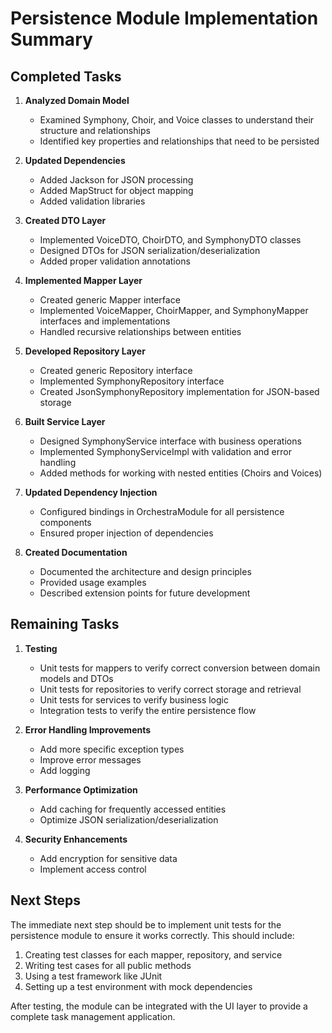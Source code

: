 # Persistence Module Implementation Summary

## Completed Tasks

1. **Analyzed Domain Model**
   - Examined Symphony, Choir, and Voice classes to understand their structure and relationships
   - Identified key properties and relationships that need to be persisted

2. **Updated Dependencies**
   - Added Jackson for JSON processing
   - Added MapStruct for object mapping
   - Added validation libraries

3. **Created DTO Layer**
   - Implemented VoiceDTO, ChoirDTO, and SymphonyDTO classes
   - Designed DTOs for JSON serialization/deserialization
   - Added proper validation annotations

4. **Implemented Mapper Layer**
   - Created generic Mapper interface
   - Implemented VoiceMapper, ChoirMapper, and SymphonyMapper interfaces and implementations
   - Handled recursive relationships between entities

5. **Developed Repository Layer**
   - Created generic Repository interface
   - Implemented SymphonyRepository interface
   - Created JsonSymphonyRepository implementation for JSON-based storage

6. **Built Service Layer**
   - Designed SymphonyService interface with business operations
   - Implemented SymphonyServiceImpl with validation and error handling
   - Added methods for working with nested entities (Choirs and Voices)

7. **Updated Dependency Injection**
   - Configured bindings in OrchestraModule for all persistence components
   - Ensured proper injection of dependencies

8. **Created Documentation**
   - Documented the architecture and design principles
   - Provided usage examples
   - Described extension points for future development

## Remaining Tasks

1. **Testing**
   - Unit tests for mappers to verify correct conversion between domain models and DTOs
   - Unit tests for repositories to verify correct storage and retrieval
   - Unit tests for services to verify business logic
   - Integration tests to verify the entire persistence flow

2. **Error Handling Improvements**
   - Add more specific exception types
   - Improve error messages
   - Add logging

3. **Performance Optimization**
   - Add caching for frequently accessed entities
   - Optimize JSON serialization/deserialization

4. **Security Enhancements**
   - Add encryption for sensitive data
   - Implement access control

## Next Steps

The immediate next step should be to implement unit tests for the persistence module to ensure it works correctly. This should include:

1. Creating test classes for each mapper, repository, and service
2. Writing test cases for all public methods
3. Using a test framework like JUnit
4. Setting up a test environment with mock dependencies

After testing, the module can be integrated with the UI layer to provide a complete task management application.